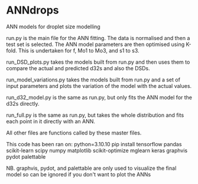 # ANNdrops
ANN models for droplet size modelling

run.py is the main file for the ANN fitting. The data is normalised and then a test set is selected. The ANN model parameters are then optimised using K-fold. This is undertaken for f, Mo1 to Mo3, and s1 to s3.

run_DSD_plots.py takes the models built from run.py and then uses them to compare the actual and predicted d32s and also the DSDs.

run_model_variations.py takes the models built from run.py and a set of input parameters and plots the variation of the model with the actual values.

run_d32_model.py is the same as run.py, but only fits the ANN model for the d32s directly.

run_full.py is the same as run.py, but takes the whole distribution and fits each point in it directly with an ANN.

All other files are functions called by these master files.

This code has been ran on:
python=3.10.10
pip install tensorflow pandas scikit-learn scipy numpy matplotlib scikit-optimize mglearn keras graphvis pydot palettable

NB. graphvis, pydot, and palettable are only used to visualize the final model so can be ignored if you don't want to plot the ANNs 
